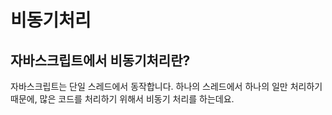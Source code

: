 # 비동기처리

## 자바스크립트에서 비동기처리란?
자바스크립트는 단일 스레드에서 동작합니다. 하나의 스레드에서 하나의 일만 처리하기 때문에, 많은 코드를 처리하기 위해서 비동기 처리를 하는데요.
